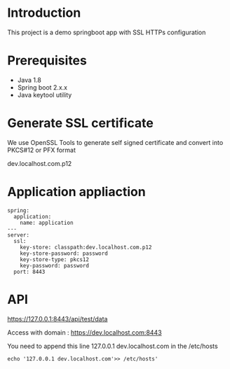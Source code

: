 # Introduction

This project is a demo springboot app with SSL HTTPs configuration

# Prerequisites

* Java 1.8
* Spring boot 2.x.x
* Java keytool utility

# Generate SSL certificate

We use OpenSSL Tools to generate self signed certificate and convert  into PKCS#12 or PFX format

dev.localhost.com.p12


# Application appliaction
````
spring:
  application:
    name: application
---
server:
  ssl:
    key-store: classpath:dev.localhost.com.p12
    key-store-password: password
    key-store-type: pkcs12
    key-password: password
  port: 8443
````

# API

https://127.0.0.1:8443/api/test/data


Access with domain : https://dev.localhost.com:8443

You need to append this line 127.0.0.1 dev.localhost.com in the /etc/hosts
````
echo '127.0.0.1 dev.localhost.com'>> /etc/hosts'
````